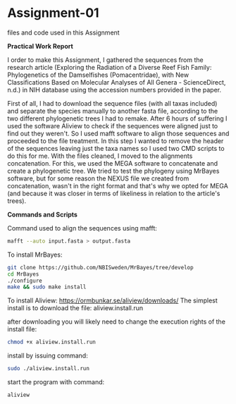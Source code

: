 # Assignment-01
files and code used in this Assignment 

**Practical Work Report**

I order to make this Assignment, I gathered the sequences from the research article (Exploring the Radiation of a Diverse Reef Fish Family: Phylogenetics of the Damselfishes (Pomacentridae), with New Classifications Based on Molecular Analyses of All Genera - ScienceDirect, n.d.) in NIH database using the accession numbers provided in the paper. 

First of all, I had to download the sequence files (with all taxas included) and separate the species manually to another fasta file, according to the two different phylogenetic trees I had to remake. After 6 hours of suffering I used the software Aliview to check if the sequences were aligned just to find out they weren't. So I used mafft software to align those sequences and proceeded to the file treatment. In this step I wanted to remove the header of the sequences leaving just the taxa names so I used two CMD scripts to do this for me. With the files cleaned, I moved to the alignments concatenation. For this, we used the MEGA software to concatenate and create a phylogenetic tree. We tried to test the phylogeny using MrBayes software, but for some reason the NEXUS file we created from concatenation, wasn't in the right format and that's why we opted for MEGA (and because it was closer in terms of likeliness in relation to the article's trees).

**Commands and Scripts**

Command used to align the sequences using mafft:

```bash
mafft --auto input.fasta > output.fasta
```
To install MrBayes:
```bash
git clone https://github.com/NBISweden/MrBayes/tree/develop
cd MrBayes 
./configure
make && sudo make install
```
To install Aliview: https://ormbunkar.se/aliview/downloads/
The simplest install is to download the file: aliview.install.run

after downloading you will likely need to change the execution rights of the install file:
```bash
chmod +x aliview.install.run
```
install by issuing command:
```bash
sudo ./aliview.install.run
```
start the program with command:
```bash
aliview 
```

